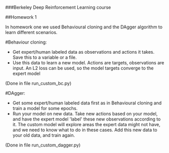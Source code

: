 ###Berkeley Deep Reinforcement Learning course

##Homework 1

In homework one we used Behavioural cloning and the DAgger algorithm to learn different scenarios.

#Behaviour cloning:

- Get expert/human labeled data as observations and actions it takes. Save this to a variable or a file.
- Use this data to learn a new model. Actions are targets, observations are input. An L2 loss can be used, so the model targets converge to the expert model

(Done in file run_custom_bc.py)


#DAgger:

- Get some expert/human labeled data first as in Behavioural cloning and train a model for some epochs.
- Run your model on new data. Take new actions based on your model, and have the expert model 'label' these new observations according to it.
The custom model will explore areas the expert data might not have, and we need to know what to do in these cases. Add this new data to
your old data, and train again.

(Done in file run_custom_dagger.py)